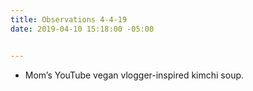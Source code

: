 ```yaml
---
title: Observations 4-4-19
date: 2019-04-10 15:18:00 -05:00


---
```


- Mom’s YouTube vegan vlogger-inspired kimchi soup.